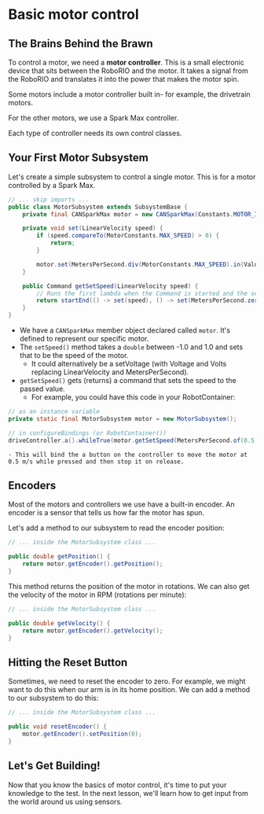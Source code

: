 # Basic motor control

## The Brains Behind the Brawn

To control a motor, we need a **motor controller**. This is a small electronic device that sits between the RoboRIO and the motor. It takes a signal from the RoboRIO and translates it into the power that makes the motor spin.

Some motors include a motor controller built in- for example, the drivetrain motors.

For the other motors, we use a Spark Max controller.

Each type of controller needs its own control classes.

## Your First Motor Subsystem

Let's create a simple subsystem to control a single motor. This is for a motor controlled by a Spark Max.

```java
// ... skip imports ...
public class MotorSubsystem extends SubsystemBase {
    private final CANSparkMax motor = new CANSparkMax(Constants.MOTOR_ID, MotorType.kBrushless);

    private void set(LinearVelocity speed) {
        if (speed.compareTo(MotorConstants.MAX_SPEED) > 0) {
            return;
        }

        motor.set(MetersPerSecond.div(MotorConstants.MAX_SPEED).in(Value));
    }

    public Command getSetSpeed(LinearVelocity speed) {
        // Runs the first lambda when the Command is started and the second when it's ended.
        return startEnd(() -> set(speed), () -> set(MetersPerSecond.zero()));
    }
}
```

* We have a `CANSparkMax` member object declared called `motor`. It's defined to represent our specific motor.
* The `setSpeed()` method takes a `double` between -1.0 and 1.0 and sets that to be the speed of the motor.
    - It could alternatively be a setVoltage (with Voltage and Volts replacing LinearVelocity and MetersPerSecond).
* `getSetSpeed()` gets (returns) a command that sets the speed to the passed value.
    - For example, you could have this code in your RobotContainer:
```java
// as an instance variable
private static final MotorSubsystem motor = new MotorSubsystem();

// in configureBindings (or RobotContainer())
driveController.a().whileTrue(motor.getSetSpeed(MetersPerSecond.of(0.5)));
```
    - This will bind the a button on the controller to move the motor at 0.5 m/s while pressed and then stop it on release.

## Encoders

Most of the motors and controllers we use have a built-in encoder. An encoder is a sensor that tells us how far the motor has spun.

Let's add a method to our subsystem to read the encoder position:

```java
// ... inside the MotorSubsystem class ...

public double getPosition() {
    return motor.getEncoder().getPosition();
}
```

This method returns the position of the motor in rotations. We can also get the velocity of the motor in RPM (rotations per minute):

```java
// ... inside the MotorSubsystem class ...

public double getVelocity() {
    return motor.getEncoder().getVelocity();
}
```

## Hitting the Reset Button

Sometimes, we need to reset the encoder to zero. For example, we might want to do this when our arm is in its home position. We can add a method to our subsystem to do this:

```java
// ... inside the MotorSubsystem class ...

public void resetEncoder() {
    motor.getEncoder().setPosition(0);
}
```

## Let's Get Building!

Now that you know the basics of motor control, it's time to put your knowledge to the test. In the next lesson, we'll learn how to get input from the world around us using sensors.
